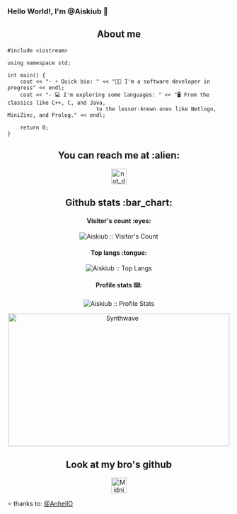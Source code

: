 ### Hello World!, I'm @Aiskiub 👋

<h2 align="center">About me</h2>

```golang
#include <iostream>

using namespace std;

int main() {
    cout << "- ⚡ Quick bio: " << "👨‍💻 I'm a software developer in progress" << endl;
    cout << "- 💻 I'm exploring some languages: " << "🖥️ From the classics like C++, C, and Java,
                            to the lesser-known ones like Netlogo, MiniZinc, and Prolog." << endl;

    return 0;
}

```

<h2 align="center">You can reach me at :alien:</h2>
<p align="center">
  <a href="https://www.instagram.com/not._.dan1/">
    <img src="https://static.vecteezy.com/system/resources/previews/018/930/415/non_2x/instagram-logo-instagram-icon-transparent-free-png.png" alt="not_dan1" height="35" width="35">
  </a>
</p>

<h2 align="center">Github stats :bar_chart:</h2>

<h4 align="center">Visitor's count :eyes:</h4>

<p align="center"><img src="https://profile-counter.glitch.me/Aiskiub/count.svg" alt="Aiskiub :: Visitor's Count" /></p>

<h4 align="center">Top langs :tongue:</h4>

<p align="center"><img src="https://github-readme-stats.vercel.app/api/top-langs/?username=Aiskiub&langs_count=10&theme=tokyonight&layout=compact" alt="Aiskiub :: Top Langs" /></p>

<h4 align="center">Profile stats ⌨️:</h4>

<p align="center"><img src="https://github-readme-stats.vercel.app/api?username=Aiskiub&show_icons=true&theme=synthwave" alt="Aiskiub :: Profile Stats" /></p>

<p align="center"><img src="https://thumbs.gfycat.com/GoodnaturedFondGaur-size_restricted.gif" alt="Synthwave" height="300" width="500"></p>
</p>
<h2 align="center">Look at my bro's github</h2>
<p align="center">
  <a href="https://github.com/Midnightgb">
    <img src="https://avatars.githubusercontent.com/u/103533210?v=4" alt="Midnightgb" height="35" width="35">
  </a>

⭐️ thanks to: [@AnhellO](https://github.com/AnhellO)
<!---
Chocorramin/Chocorramin is a ✨ special ✨ repository because its `README.md` (this file) appears on your GitHub profile.
You can click the Preview link to take a look at your changes.
--->
